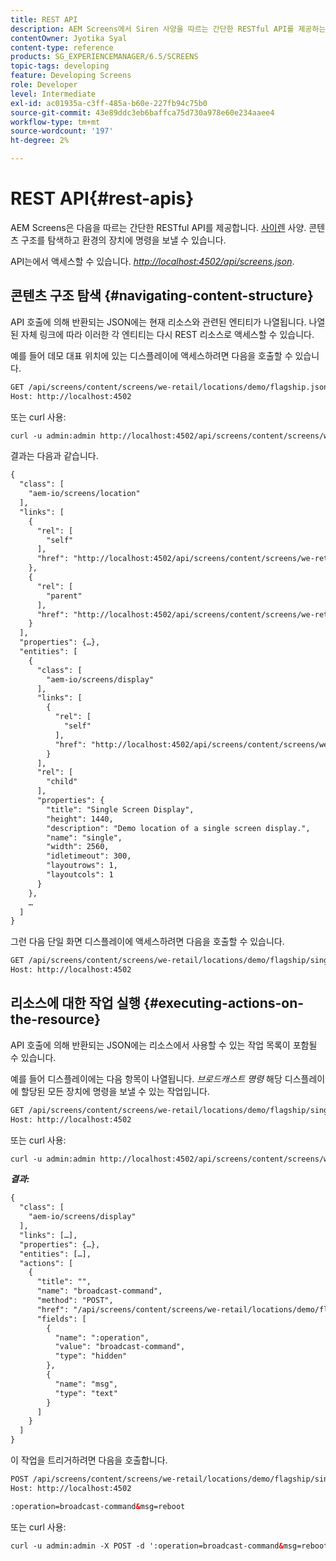 ```yaml
---
title: REST API
description: AEM Screens에서 Siren 사양을 따르는 간단한 RESTful API를 제공하는 방법을 알아봅니다. 콘텐츠 구조를 탐색하고 환경의 장치에 명령을 보내는 방법도 알아봅니다.
contentOwner: Jyotika Syal
content-type: reference
products: SG_EXPERIENCEMANAGER/6.5/SCREENS
topic-tags: developing
feature: Developing Screens
role: Developer
level: Intermediate
exl-id: ac01935a-c3ff-485a-b60e-227fb94c75b0
source-git-commit: 43e89ddc3eb6baffca75d730a978e60e234aaee4
workflow-type: tm+mt
source-wordcount: '197'
ht-degree: 2%

---
```


# REST API{#rest-apis}

AEM Screens은 다음을 따르는 간단한 RESTful API를 제공합니다. [사이렌](https://github.com/kevinswiber/siren) 사양. 콘텐츠 구조를 탐색하고 환경의 장치에 명령을 보낼 수 있습니다.

API는에서 액세스할 수 있습니다. [*http://localhost:4502/api/screens.json*](http://localhost:4502/api/screens.json).

## 콘텐츠 구조 탐색 {#navigating-content-structure}

API 호출에 의해 반환되는 JSON에는 현재 리소스와 관련된 엔티티가 나열됩니다. 나열된 자체 링크에 따라 이러한 각 엔티티는 다시 REST 리소스로 액세스할 수 있습니다.

예를 들어 데모 대표 위치에 있는 디스플레이에 액세스하려면 다음을 호출할 수 있습니다.

```xml
GET /api/screens/content/screens/we-retail/locations/demo/flagship.json HTTP/1.1
Host: http://localhost:4502
```

또는 curl 사용:

```xml
curl -u admin:admin http://localhost:4502/api/screens/content/screens/we-retail/locations/demo/flagship.json
```

결과는 다음과 같습니다.

```xml
{
  "class": [
    "aem-io/screens/location"
  ],
  "links": [
    {
      "rel": [
        "self"
      ],
      "href": "http://localhost:4502/api/screens/content/screens/we-retail/locations/demo/flagship.json"
    },
    {
      "rel": [
        "parent"
      ],
      "href": "http://localhost:4502/api/screens/content/screens/we-retail/locations/demo.json"
    }
  ],
  "properties": {…},
  "entities": [
    {
      "class": [
        "aem-io/screens/display"
      ],
      "links": [
        {
          "rel": [
            "self"
          ],
          "href": "http://localhost:4502/api/screens/content/screens/we-retail/locations/demo/flagship/single.json"
        }
      ],
      "rel": [
        "child"
      ],
      "properties": {
        "title": "Single Screen Display",
        "height": 1440,
        "description": "Demo location of a single screen display.",
        "name": "single",
        "width": 2560,
        "idletimeout": 300,
        "layoutrows": 1,
        "layoutcols": 1
      }
    },
    …
  ]
}
```

그런 다음 단일 화면 디스플레이에 액세스하려면 다음을 호출할 수 있습니다.

```xml
GET /api/screens/content/screens/we-retail/locations/demo/flagship/single.json HTTP/1.1
Host: http://localhost:4502
```

## 리소스에 대한 작업 실행 {#executing-actions-on-the-resource}

API 호출에 의해 반환되는 JSON에는 리소스에서 사용할 수 있는 작업 목록이 포함될 수 있습니다.

예를 들어 디스플레이에는 다음 항목이 나열됩니다. *브로드캐스트 명령* 해당 디스플레이에 할당된 모든 장치에 명령을 보낼 수 있는 작업입니다.

```xml
GET /api/screens/content/screens/we-retail/locations/demo/flagship/single.json HTTP/1.1
Host: http://localhost:4502
```

또는 curl 사용:

```xml
curl -u admin:admin http://localhost:4502/api/screens/content/screens/we-retail/locations/demo/flagship/single.json
```

***결과:***

```xml
{
  "class": [
    "aem-io/screens/display"
  ],
  "links": […],
  "properties": {…},
  "entities": […],
  "actions": [
    {
      "title": "",
      "name": "broadcast-command",
      "method": "POST",
      "href": "/api/screens/content/screens/we-retail/locations/demo/flagship/single",
      "fields": [
        {
          "name": ":operation",
          "value": "broadcast-command",
          "type": "hidden"
        },
        {
          "name": "msg",
          "type": "text"
        }
      ]
    }
  ]
}
```

이 작업을 트리거하려면 다음을 호출합니다.

```xml
POST /api/screens/content/screens/we-retail/locations/demo/flagship/single.json HTTP/1.1
Host: http://localhost:4502

:operation=broadcast-command&msg=reboot
```

또는 curl 사용:

```xml
curl -u admin:admin -X POST -d ':operation=broadcast-command&msg=reboot' http://localhost:4502/api/screens/content/screens/we-retail/locations/demo/flagship/single.json
```
